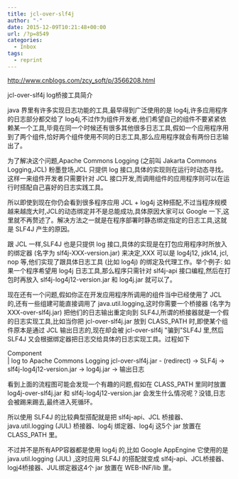 ```yaml
---
title: jcl-over-slf4j
author: "-"
date: 2015-12-09T10:21:48+00:00
url: /?p=8549
categories:
  - Inbox
tags:
  - reprint
---
```

http://www.cnblogs.com/zcy_soft/p/3566208.html

jcl-over-slf4j log桥接工具简介
  
java 界里有许多实现日志功能的工具,最早得到广泛使用的是 log4j,许多应用程序的日志部分都交给了 log4j,不过作为组件开发者,他们希望自己的组件不要紧紧依赖某一个工具,毕竟在同一个时候还有很多其他很多日志工具,假如一个应用程序用到了两个组件,恰好两个组件使用不同的日志工具,那么应用程序就会有两份日志输出了。

为了解决这个问题,Apache Commons Logging  (之前叫 Jakarta Commons Logging,JCL) 粉墨登场,JCL 只提供 log 接口,具体的实现则在运行时动态寻找。这样一来组件开发者只需要针对 JCL 接口开发,而调用组件的应用程序则可以在运行时搭配自己喜好的日志实践工具。

所以即使到现在你仍会看到很多程序应用 JCL + log4j 这种搭配,不过当程序规模越来越庞大时,JCL的动态绑定并不是总能成功,具体原因大家可以 Google 一下,这里就不再赘述了。解决方法之一就是在程序部署时静态绑定指定的日志工具,这就是 SLF4J 产生的原因。

跟 JCL 一样,SLF4J 也是只提供 log 接口,具体的实现是在打包应用程序时所放入的绑定器 (名字为 slf4j-XXX-version.jar) 来决定,XXX 可以是 log4j12, jdk14, jcl, nop 等,他们实现了跟具体日志工具 (比如 log4j) 的绑定及代理工作。举个例子: 如果一个程序希望用 log4j 日志工具,那么程序只需针对 slf4j-api 接口编程,然后在打包时再放入 slf4j-log4j12-version.jar 和 log4j.jar 就可以了。

现在还有一个问题,假如你正在开发应用程序所调用的组件当中已经使用了 JCL 的,还有一些组建可能直接调用了 java.util.logging,这时你需要一个桥接器 (名字为 XXX-over-slf4j.jar) 把他们的日志输出重定向到 SLF4J,所谓的桥接器就是一个假的日志实现工具,比如当你把 jcl-over-slf4j.jar 放到 CLASS_PATH 时,即使某个组件原本是通过 JCL 输出日志的,现在却会被 jcl-over-slf4j "骗到"SLF4J 里,然后 SLF4J 又会根据绑定器把日志交给具体的日志实现工具。过程如下

Component  
| log to Apache Commons Logging
jcl-over-slf4j.jar - (redirect) -> SLF4j -> slf4j-log4j12-version.jar -> log4j.jar -> 输出日志

看到上面的流程图可能会发现一个有趣的问题,假如在 CLASS_PATH 里同时放置 log4j-over-slf4j.jar 和 slf4j-log4j12-version.jar 会发生什么情况呢？没错,日志会被踢来踢去,最终进入死循环。

所以使用 SLF4J 的比较典型搭配就是把 slf4j-api、JCL 桥接器、java.util.logging (JUL) 桥接器、log4j 绑定器、log4j 这5个 jar 放置在 CLASS_PATH 里。

不过并不是所有APP容器都是使用 log4j 的,比如 Google AppEngine 它使用的是 java.util.logging (JUL) ,这时应用 SLF4J 的搭配就变成 slf4j-api、JCL桥接器、logj4桥接器、JUL绑定器这4个 jar 放置在 WEB-INF/lib 里。